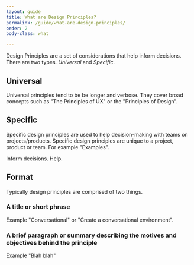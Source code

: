 ```yaml
---
layout: guide
title: What are Design Principles?
permalink: /guide/what-are-design-principles/
order: 2
body-class: what

---
```


Design Principles are a set of considerations that help inform decisions. There are two types. _Universal_ and _Specific_.

## Universal

Universal principles tend to be be longer and verbose. They cover broad concepts such as "The Principles of UX" or the "Principles of Design".

## Specific

Specific design principles are used to help decision-making with teams on projects/products. Specific design principles are unique to a project, product or team. For example "Examples".

Inform decisions. Help.

## Format

Typically design principles are comprised of two things.

### A title or short phrase
Example "Conversational" or "Create a conversational environment".

### A brief paragraph or summary describing the motives and objectives behind the principle

Example "Blah blah"
